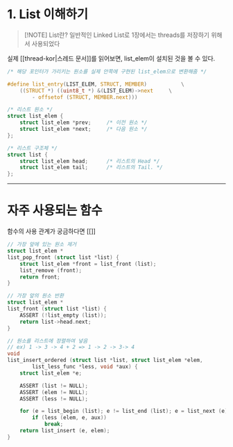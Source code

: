 # 1. List 이해하기
> [!NOTE] List란?
> 일반적인 Linked List로 1장에서는 threads를 저장하기 위해서 사용되었다

실제 [[thread-kor|스레드 문서]]를 읽어보면, list_elem이 설치된 것을 볼 수 있다.
```C
/* 해당 포인터가 가리키는 원소를 실제 안쪽에 구현된 list_elem으로 변환해줌 */

#define list_entry(LIST_ELEM, STRUCT, MEMBER)           \
	((STRUCT *) ((uint8_t *) &(LIST_ELEM)->next     \
		- offsetof (STRUCT, MEMBER.next)))

/* 리스트 원소 */
struct list_elem {
	struct list_elem *prev;     /* 이전 원소 */
	struct list_elem *next;     /* 다음 원소 */
};

/* 리스트 구조체 */
struct list {
	struct list_elem head;      /* 리스트의 Head */
	struct list_elem tail;      /* 리스트의 Tail. */
};
```

---
# 자주 사용되는 함수
함수의 사용 관계가 궁금하다면 [[]]
```c
// 가장 앞에 있는 원소 제거
struct list_elem *
list_pop_front (struct list *list) {
	struct list_elem *front = list_front (list);
	list_remove (front);
	return front;
}

// 가장 앞의 원소 반환 
struct list_elem *
list_front (struct list *list) {
	ASSERT (!list_empty (list));
	return list->head.next;
}

// 원소를 리스트에 정렬하여 넣음
// ex) 1 -> 3 -> 4 + 2 => 1 -> 2 -> 3-> 4
void
list_insert_ordered (struct list *list, struct list_elem *elem,
		list_less_func *less, void *aux) {
	struct list_elem *e;

	ASSERT (list != NULL);
	ASSERT (elem != NULL);
	ASSERT (less != NULL);

	for (e = list_begin (list); e != list_end (list); e = list_next (e))
		if (less (elem, e, aux))
			break;
	return list_insert (e, elem);
}
```

